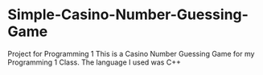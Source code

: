 # Simple-Casino-Number-Guessing-Game
Project for Programming 1
This is a Casino Number Guessing Game for my Programming 1 Class.
The language I used was C++
